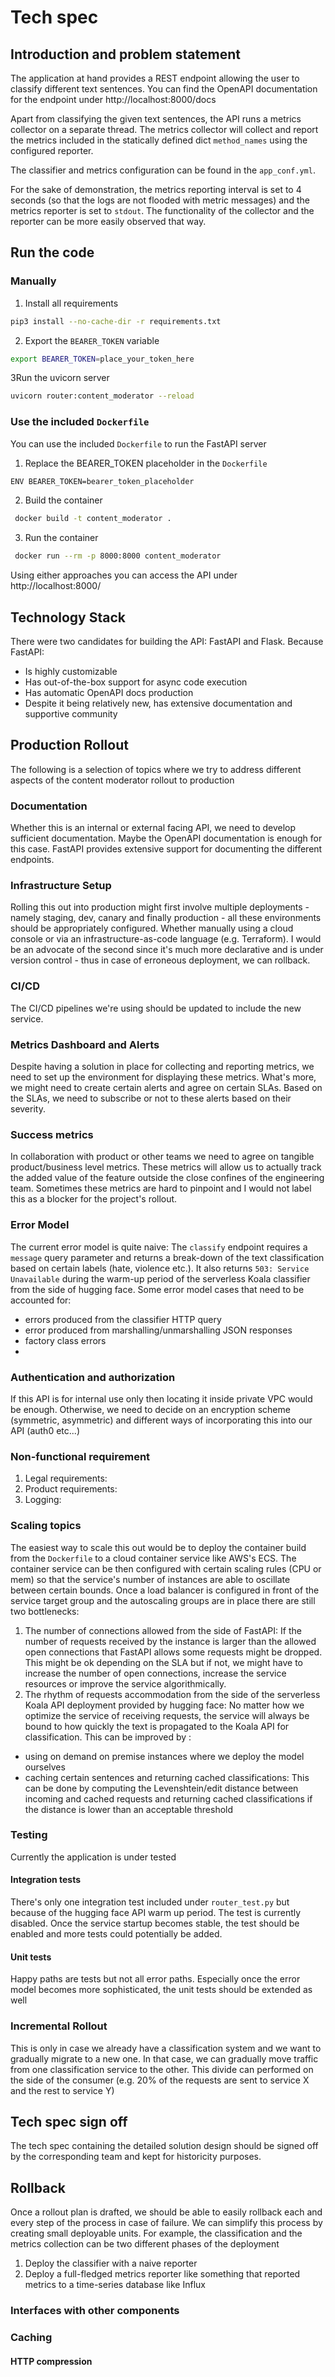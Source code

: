 #  Tech spec
## Introduction and problem statement
The application at hand provides a REST endpoint allowing the user to
classify different text sentences. You can find the OpenAPI documentation for the endpoint under http://localhost:8000/docs

Apart from classifying the given text sentences, the API runs a metrics collector on a 
separate thread. The metrics collector will collect and report the metrics included in the statically defined dict `method_names`
using the configured reporter.

The classifier and metrics configuration can be found in the `app_conf.yml`.

For the sake of demonstration, the metrics reporting interval is set to 4 seconds (so that the logs are not flooded with metric messages) and the
metrics reporter is set to `stdout`. The functionality of the collector and the reporter can be more easily observed
that way.

## Run the code
### Manually
1. Install all requirements
```bash
pip3 install --no-cache-dir -r requirements.txt
```
2. Export the `BEARER_TOKEN` variable
```bash
export BEARER_TOKEN=place_your_token_here 
```
3Run the uvicorn server
```bash
uvicorn router:content_moderator --reload
```

### Use the included `Dockerfile`
You can use the included `Dockerfile` to run the FastAPI server
1. Replace the BEARER_TOKEN placeholder in the `Dockerfile`
```bash
ENV BEARER_TOKEN=bearer_token_placeholder
```
2. Build the container
```bash
 docker build -t content_moderator . 
```
3. Run the container
```bash
 docker run --rm -p 8000:8000 content_moderator
```

Using either approaches you can access the API under http://localhost:8000/

## Technology Stack
There were two candidates for building the API: FastAPI and Flask. Because FastAPI:
- Is highly customizable
- Has out-of-the-box support for async code execution
- Has automatic OpenAPI docs production
- Despite it being relatively new, has extensive documentation and supportive community

## Production Rollout
The following is a selection of topics where we try to address different aspects of the content moderator 
rollout to production

### Documentation
Whether this is an internal or external facing API, we need to develop sufficient documentation. Maybe the OpenAPI
documentation is enough for this case. FastAPI provides extensive support for documenting the 
different endpoints.

### Infrastructure Setup
Rolling this out into production might first involve multiple deployments - namely staging, dev, canary and finally production - 
all these environments should be appropriately configured. Whether manually using a cloud console or via
an infrastructure-as-code language (e.g. Terraform). I would be an advocate of the second since it's much 
more declarative and is under version control - thus in case of erroneous deployment, we can rollback.

### CI/CD
The CI/CD pipelines we're using should be updated to include the new service.

### Metrics Dashboard and Alerts
Despite having a solution in place for collecting and reporting metrics, we need to set up
the environment for displaying these metrics. What's more, we might need to create certain alerts
and agree on certain SLAs. Based on the SLAs, we need to subscribe or not to these alerts based on 
their severity.

### Success metrics
In collaboration with product or other teams we need to agree on tangible product/business level metrics.
These metrics will allow us to actually track the added value of the feature outside the close confines of
the engineering team. Sometimes these metrics are hard to pinpoint and I would not label this as a blocker
for the project's rollout.

### Error Model
The current error model is quite naive: The `classify` endpoint requires a `message` query parameter and returns a 
break-down of the text classification based on certain labels (hate, violence etc.). It also returns 
`503: Service Unavailable` during the warm-up period of the serverless Koala classifier from the side of hugging face.
Some error model cases that need to be accounted for:
- errors produced from the classifier HTTP query
- error produced from marshalling/unmarshalling JSON responses
- factory class errors
- 

### Authentication and authorization
If this API is for internal use only then locating it inside private VPC would be enough. Otherwise, we need 
to decide on an encryption scheme (symmetric, asymmetric) and different ways of incorporating this into our
API (auth0 etc...)


### Non-functional requirement
1. Legal requirements:
2. Product requirements:
3. Logging:

### Scaling topics
The easiest way to scale this out would be to deploy the container build from the `Dockerfile` to a cloud container
service like AWS's ECS. The container service can be then configured with certain scaling rules (CPU or mem) so that
the service's number of instances are able to oscillate between certain bounds. Once a load balancer is configured in front
of the service target group and the autoscaling groups are in place there are still two bottlenecks:
1. The number of connections allowed from the side of FastAPI: If the number of requests received by the instance is larger
than the allowed open connections that FastAPI allows some requests might be dropped. This might be ok depending on the
SLA but if not, we might have to increase the number of open connections, increase the service resources or improve the
service algorithmically.
2. The rhythm of requests accommodation from the side of the serverless Koala API deployment provided by hugging face: No 
matter how we optimize the service of receiving requests, the service will always be bound to how quickly the text is propagated
to the Koala API for classification. This can be improved by :
- using on demand on premise instances where we deploy the model ourselves
- caching certain sentences and returning cached classifications: This can be done by computing the Levenshtein/edit distance 
between incoming and cached requests and returning cached classifications if the distance is lower than an acceptable threshold

### Testing
Currently the application is under tested

#### Integration tests
There's only one integration test included under `router_test.py` but because of the hugging face API warm up period. The test
is currently disabled. Once the service startup becomes stable, the test should be enabled and more tests could potentially
be added.

#### Unit tests
Happy paths are tests but not all error paths. Especially once the error model becomes more sophisticated, the unit tests
should be extended as well

### Incremental Rollout
This is only in case we already have a classification system and we want to gradually migrate to a new one. In that case,
we can gradually move traffic from one classification service to the other. This divide can performed on the side of the 
consumer (e.g. 20% of the requests are sent to service X and the rest to service Y) 

## Tech spec sign off 
The tech spec containing the detailed solution design should be signed off by the corresponding team and
kept for historicity purposes.

## Rollback
Once a rollout plan is drafted, we should be able to easily rollback each and every step of the process in case of failure.
We can simplify this process by creating small deployable units. For example, the classification and the metrics collection
can be two different phases of the deployment
1. Deploy the classifier with a naive reporter
2. Deploy a full-fledged metrics reporter like something that reported metrics to a time-series database like Influx

### Interfaces with other components
### Caching
#### HTTP compression


